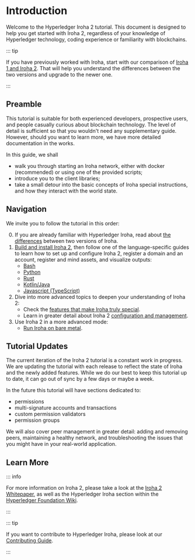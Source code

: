 # Introduction

Welcome to the Hyperledger Iroha 2 tutorial. This document is designed to
help you get started with Iroha 2, regardless of your knowledge of
Hyperledger technology, coding experience or familiarity with blockchains.

::: tip

If you have previously worked with Iroha, start with our comparison of
[Iroha 1 and Iroha 2](./guide/iroha-2.md). That will help you understand
the differences between the two versions and upgrade to the newer one.

:::

## Preamble

This tutorial is suitable for both experienced developers, prospective
users, and people casually curious about blockchain technology. The level
of detail is sufficient so that you wouldn't need any supplementary guide.
However, should you want to learn more, we have more detailed documentation
in the works.

In this guide, we shall

- walk you through starting an Iroha network, either with docker
  (recommended) or using one of the provided scripts;
- introduce you to the client libraries;
- take a small detour into the basic concepts of Iroha special
  instructions, and how they interact with the world state.

## Navigation

We invite you to follow the tutorial in this order:

0. If you are already familiar with Hyperledger Iroha, read about
   [the differences](./guide/iroha-2.md) between two versions of Iroha.
1. [Build and install Iroha 2](./guide/build-and-install.md), then follow
   one of the language-specific guides to learn how to set up and configure
   Iroha 2, register a domain and an account, register and mind assets, and
   visualize outputs:
   - [Bash](./guide/bash.md)
   - [Python](./guide/python.md)
   - [Rust](./guide/rust.md)
   - [Kotlin/Java](./guide/kotlin-java.md)
   - [Javascript (TypeScript)](./guide/javascript.md)
2. Dive into more advanced topics to deepen your understanding of Iroha 2:
   - Check the
     [features that make Iroha truly special](./guide/advanced/intro.md).
   - Learn in greater detail about Iroha 2
     [configuration and management](./guide/configure/intro.md).
3. Use Iroha 2 in a more advanced mode:
   - [Run Iroha on bare metal](./guide/advanced/running-iroha-on-bare-metal.md).

## Tutorial Updates

The current iteration of the Iroha 2 tutorial is a constant work in
progress. We are updating the tutorial with each release to reflect the
state of Iroha and the newly added features. While we do our best to keep
this tutorial up to date, it can go out of sync by a few days or maybe a
week.

In the future this tutorial will have sections dedicated to:

- permissions
- multi-signature accounts and transactions
- custom permission validators
- permission groups

We will also cover peer management in greater detail: adding and removing
peers, maintaining a healthy network, and troubleshooting the issues that
you might have in your real-world application.

## Learn More

::: info

For more information on Iroha 2, please take a look at the
[Iroha 2 Whitepaper](https://github.com/hyperledger/iroha/blob/iroha2-dev/docs/source/iroha_2_whitepaper.md),
as well as the Hyperledger Iroha section within the
[Hyperledger Foundation Wiki](https://wiki.hyperledger.org/display/iroha).

:::

::: tip

If you want to contribute to Hyperledger Iroha, please look at our
[Contributing Guide](https://github.com/hyperledger/iroha/blob/iroha2-dev/CONTRIBUTING.md).

:::
